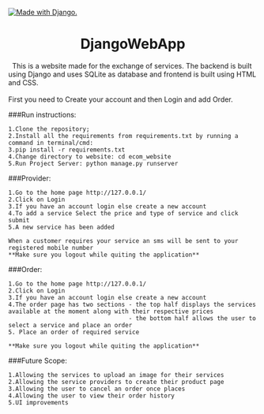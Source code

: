 <a href="http://www.djangoproject.com/"><img src="https://www.djangoproject.com/m/img/badges/djangomade124x25.gif" border="0" alt="Made with Django." title="Made with Django." /></a>
<h1 align="center">DjangoWebApp
</h1>
&nbsp
This is a website made for the exchange of services.
The backend is built using Django and uses SQLite as database and frontend is built using HTML and CSS.
<br>
<br>
First you need to Create your account and then Login and add Order.


###Run instructions:

    1.Clone the repository;
    2.Install all the requirements from requirements.txt by running a command in terminal/cmd:
    3.pip install -r requirements.txt
    4.Change directory to website: cd ecom_website
    5.Run Project Server: python manage.py runserver

###Provider:

    1.Go to the home page http://127.0.0.1/
    2.Click on Login
    3.If you have an account login else create a new account
    4.To add a service Select the price and type of service and click submit
    5.A new service has been added
    
    When a customer requires your service an sms will be sent to your registered mobile number
    **Make sure you logout while quiting the application**
    
    
###Order:

    1.Go to the home page http://127.0.0.1/
    2.Click on Login
    3.If you have an account login else create a new account
    4.The order page has two sections - the top half displays the services available at the moment along with their respective prices
                                      - the bottom half allows the user to select a service and place an order
    5. Place an order of required service
    
    **Make sure you logout while quiting the application**
    
###Future Scope:

    1.Allowing the services to upload an image for their services
    2.Allowing the service providers to create their product page
    3.Allowing the user to cancel an order once places
    4.Allowing the user to view their order history
    5.UI improvements

    
